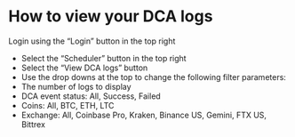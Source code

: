 # How to view your DCA logs

Login using the “Login” button in the top right
 - Select the “Scheduler” button in the top right
 - Select the “View DCA logs” button
 - Use the drop downs at the top to change the following filter parameters:
  - The number of logs to display
  - DCA event status: All, Success, Failed
  - Coins: All, BTC, ETH, LTC
  - Exchange: All, Coinbase Pro, Kraken, Binance US, Gemini, FTX US, Bittrex
